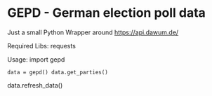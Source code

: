# GEPD - German election poll data

Just a small Python Wrapper around https://api.dawum.de/ 

Required Libs: requests

Usage: 
import gepd

`data = gepd()
data.get_parties()`



data.refresh_data()
